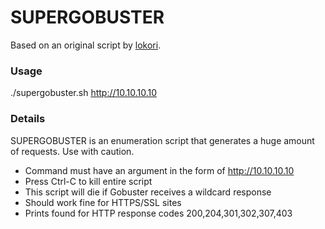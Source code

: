 # SUPERGOBUSTER
Based on an original script by <a href="https://github.com/lokori">lokori</a>.

### Usage
./supergobuster.sh http://10.10.10.10

### Details
SUPERGOBUSTER is an enumeration script that generates a huge amount of requests. Use with caution.
- Command must have an argument in the form of http://10.10.10.10 
- Press Ctrl-C to kill entire script
- This script will die if Gobuster receives a wildcard response
- Should work fine for HTTPS/SSL sites
- Prints found for HTTP response codes 200,204,301,302,307,403
